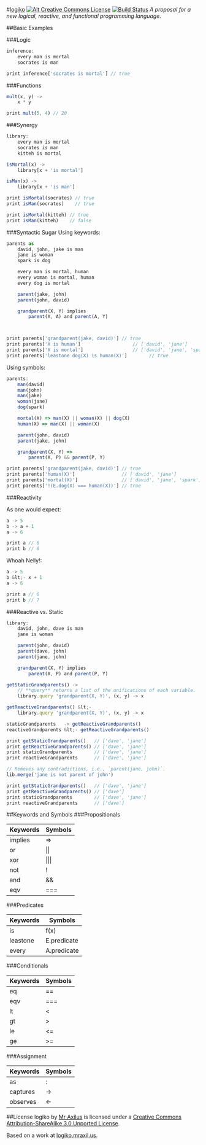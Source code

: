 #[logiko][1] [![Alt Creative Commons License][2]][3] [![Build Status][4]][5]
*A proposal for a new logical, reactive, and functional programming language.*

##Basic Examples

###Logic
```js
inference:
    every man is mortal
    socrates is man

print inference['socrates is mortal'] // true
```

###Functions
```js
mult(x, y) ->
    x * y

print mult(5, 4) // 20
```

###Synergy
```js
library:
    every man is mortal
    socrates is man
    kitteh is mortal

isMortal(x) ->
    library[x + 'is mortal']

isMan(x) ->
    library[x + 'is man']

print isMortal(socrates) // true
print isMan(socrates)    // true

print isMortal(kitteh) // true
print isMan(kitteh)    // false
```

###Syntactic Sugar
Using keywords:

```js
parents as
    david, john, jake is man
    jane is woman
    spark is dog

    every man is mortal, human
    every woman is mortal, human
    every dog is mortal

    parent(jake, john)
    parent(john, david)

    grandparent(X, Y) implies
        parent(X, A) and parent(A, Y)



print parents['grandparent(jake, david)'] // true
print parents['X is human']                   // ['david', 'jane']
print parents['X is mortal']                  // ['david', 'jane', 'spark']
print parents['leastone dog(X) is human(X)']        // true
```

Using symbols:

```js
parents:
    man(david)
    man(john)
    man(jake)
    woman(jane)
    dog(spark)

    mortal(X) => man(X) || woman(X) || dog(X)
    human(X) => man(X) || woman(X)

    parent(john, david)
    parent(jake, john)

    grandparent(X, Y) =>
        parent(X, P) && parent(P, Y)

print parents['grandparent(jake, david)'] // true
print parents['human(X)']                 // ['david', 'jane']
print parents['mortal(X)']                // ['david', 'jane', 'spark']
print parents['!(E.dog(X) === human(X))'] // true
```

###Reactivity

As one would expect:

```js
a -> 5
b -> a + 1
a -> 6

print a // 6
print b // 6
```

Whoah Nelly!:

```js
a -> 5
b &lt;- x + 1
a -> 6

print a // 6
print b // 7
```

###Reactive vs. Static
```js
library:
    david, john, dave is man
    jane is woman

    parent(john, david)
    parent(dave, john)
    parent(jane, john)

    grandparent(X, Y) implies
        parent(X, P) and parent(P, Y)

getStaticGrandparents() ->
    // **query** returns a list of the unifications of each variable.
    library.query 'grandparent(X, Y)', (x, y) -> x

getReactiveGrandparents() &lt;-
    library.query 'grandparent(X, Y)', (x, y) -> x

staticGrandparents   -> getReactiveGrandparents()
reactiveGrandparents &lt;- getReactiveGrandparents()

print getStaticGrandparents()   // ['dave', 'jane']
print getReactiveGrandparents() // ['dave', 'jane']
print staticGrandparents        // ['dave', 'jane']
print reactiveGrandparents      // ['dave', 'jane']

// Removes any contradictions, i.e., `parent(jane, john)`.
lib.merge('jane is not parent of john')

print getStaticGrandparents()   // ['dave', 'jane']
print getReactiveGrandparents() // ['dave']
print staticGrandparents        // ['dave', 'jane']
print reactiveGrandparents      // ['dave']

```

##Keywords and Symbols
###Propositionals
<table>
    <thead>
        <tr> <th>Keywords</th> <th>Symbols</th>    </tr>
    </thead>
    <tbody>
        <tr> <td>implies</td>  <td>=></td>         </tr>
        <tr> <td>or</td>       <td>||</td>         </tr>
        <tr> <td>xor</td>      <td>|||</td>        </tr>
        <tr> <td>not</td>      <td>!</td>          </tr>
        <tr> <td>and</td>      <td>&amp;&amp;</td> </tr>
        <tr> <td>eqv</td>      <td>===</td>        </tr>
    </tbody>
</table>

###Predicates
<table>
    <thead>
        <tr> <th>Keywords</th>  <th>Symbols</th>     </tr>
    </thead>
    <tbody>
        <tr> <td>is</td>        <td>f(x)</td>        </tr>
        <tr> <td>leastone</td>  <td>E.predicate</td> </tr>
        <tr> <td>every</td>     <td>A.predicate</td> </tr>
    </tbody>
</table>

###Conditionals
<table>
    <thead>
        <tr> <th>Keywords</th> <th>Symbols</th> </tr>
    </thead>
    <tbody>
        <tr> <td>eq</td>       <td>==</td>      </tr>
        <tr> <td>eqv</td>      <td>===</td>     </tr>
        <tr> <td>lt</td>       <td>&lt;</td>    </tr>
        <tr> <td>gt</td>       <td>&gt;</td>    </tr>
        <tr> <td>le</td>       <td>&lt;=</td>   </tr>
        <tr> <td>ge</td>       <td>&gt;=</td>   </tr>
    </tbody>
</table>

###Assignment
<table>
    <thead>
        <tr> <th>Keywords</th> <th>Symbols</th> </tr>
    </thead>
    <tbody>
        <tr> <td>as</td>       <td>:</td>       </tr>
        <tr> <td>captures</td> <td>-&gt;</td>   </tr>
        <tr> <td>observes</td> <td>&lt;-</td>   </tr>
    </tbody>
</table>

##License
<span xmlns:dct="http://purl.org/dc/terms/" property="dct:title">logiko</span> by <a xmlns:cc="http://creativecommons.org/ns#" href="mraxil.us" property="cc:attributionName" rel="cc:attributionURL">Mr Axilus</a> is licensed under a <a rel="license" href="http://creativecommons.org/licenses/by-sa/3.0/">Creative Commons Attribution-ShareAlike 3.0 Unported License</a>.

Based on a work at <a xmlns:dct="http://purl.org/dc/terms/" href="logiko.mraxil.us" rel="dct:source">logiko.mraxil.us</a>.

[1]: logiko.mraxil.us "logiko"
[2]: http://i.creativecommons.org/l/by-sa/3.0/80x15.png
[3]: http://creativecommons.org/licenses/by-sa/3.0/
[4]: https://secure.travis-ci.org/mraxilus/logiko.png?branch=master
[5]: http://travis-ci.org/mraxilus/logiko
